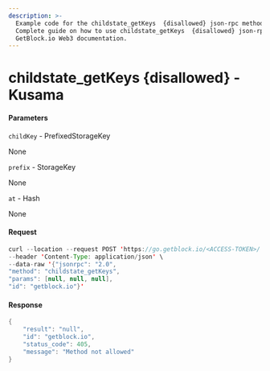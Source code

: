 ```yaml
---
description: >-
  Example code for the childstate_getKeys  {disallowed} json-rpc method.
  Сomplete guide on how to use childstate_getKeys  {disallowed} json-rpc in
  GetBlock.io Web3 documentation.
---
```


# childstate\_getKeys {disallowed} - Kusama

#### Parameters

`childKey` - PrefixedStorageKey

None

`prefix` - StorageKey

None

`at` - Hash

None

#### Request

```java
curl --location --request POST 'https://go.getblock.io/<ACCESS-TOKEN>/' \
--header 'Content-Type: application/json' \
--data-raw '{"jsonrpc": "2.0",
"method": "childstate_getKeys",
"params": [null, null, null],
"id": "getblock.io"}'
```

#### Response

```java
{
    "result": "null",
    "id": "getblock.io",
    "status_code": 405,
    "message": "Method not allowed"
}
```
